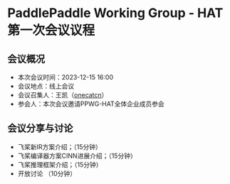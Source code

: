 # PaddlePaddle Working Group - HAT第一次会议议程

## 会议概况

- 本次会议时间：2023-12-15 16:00
- 会议地点：线上会议
- 会议召集人：王凯（[onecatcn](https://github.com/onecat)）
- 参会人：本次会议邀请PPWG-HAT全体企业成员参会

## 会议分享与讨论

- 飞桨新IR方案介绍；（15分钟）
- 飞桨编译器方案CINN进展介绍；（15分钟）
- 飞桨推理框架介绍；（15分钟）
- 开放讨论 （10分钟）
